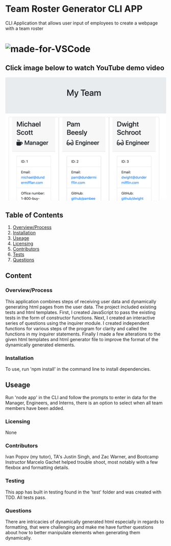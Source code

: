 # Team Roster Generator CLI APP
CLI Application that allows user input of employees to create a webpage with a team roster

# ![made-for-VSCode](https://img.shields.io/badge/Made%20for-VSCode-1f425f.svg)

## Click image below to watch YouTube demo video
[![Watch the video](https://raw.githubusercontent.com/vanessabau/team-builder/master/Screen%20Shot%202020-06-12%20at%203.38.14%20PM.png)](https://youtu.be/bwXCENm1E8g)


## Table of Contents

1. [Overview/Process](###Overview/Process)
2. [Installation](###Installation)
3. [Useage](###Useage)
4. [Licensing](###Licensing)
5. [Contributors](###Contributors)
6. [Tests](###Testing)
7. [Questions](###Questions)

## Content

### Overview/Process
This application combines steps of receiving user data and dynamically generating html pages from the user data. The project included existing tests and html templates. First, I created JavaScript to pass the existing tests in the form of constructor functions. Next, I created an interactive series of questions using the inquirer module. I created independent functions for various steps of the program for clarity and called the functions in my inquirer statements. Finally I made a few alterations to the given html templates and html generator file to improve the format of the dynamically generated elements. 

### Installation
To use, run 'npm install' in the command line to install dependencies.

## Useage
Run 'node app' in the CLI and follow the prompts to enter in data for the Manager, Engineers, and Interns, there is an option to select when all team members have been added.

### Licensing
None

### Contributors
Ivan Popov (my tutor), TA's Justin Singh, and Zac Warner, and Bootcamp Instructor Marcelo Gachet helped trouble shoot, most notably with a few flexbox and formatting details.

### Testing
This app has built in testing found in the 'test' folder and was created with TDD. All tests pass. 

### Questions
There are intricacies of dynamically generated html especially in regards to formatting, that were challenging and make me have further questions about how to better manipulate elements when generating them dynamically. 